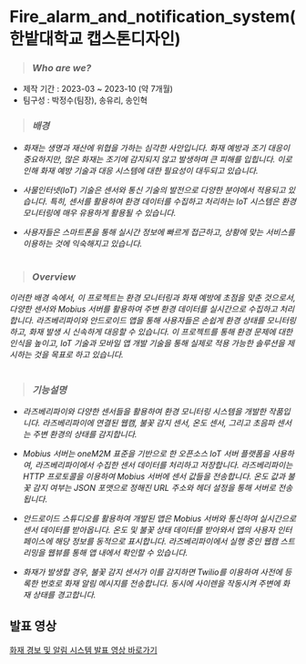 # Fire_alarm_and_notification_system(한밭대학교 캡스톤디자인)
> ### *Who are we?*
- 제작 기간 : 2023-03 ~ 2023-10 (약 7개월) 
- 팀구성 : 박정수(팀장), 송유리, 송인혁

> ### *배경*
- *화재는 생명과 재산에 위협을 가하는 심각한 사안입니다. 화재 예방과 조기 대응이 중요하지만, 많은 화재는 조기에 감지되지 않고 발생하며 큰 피해를 입힙니다. 이로 인해 화재 예방 기술과 대응 시스템에 대한 필요성이 대두되고 있습니다.*

- *사물인터넷(IoT) 기술은 센서와 통신 기술의 발전으로 다양한 분야에서 적용되고 있습니다. 특히, 센서를 활용하여 환경 데이터를 수집하고 처리하는 IoT 시스템은 환경 모니터링에 매우 유용하게 활용될 수 있습니다.*

- *사용자들은 스마트폰을 통해 실시간 정보에 빠르게 접근하고, 상황에 맞는 서비스를 이용하는 것에 익숙해지고 있습니다.*

#

> ### *Overview*
*이러한 배경 속에서, 이 프로젝트는 환경 모니터링과 화재 예방에 초점을 맞춘 것으로서, 다양한 센서와 Mobius 서버를 활용하여 주변 환경 데이터를 실시간으로 수집하고 처리합니다. 라즈베리파이와 안드로이드 앱을 통해 사용자들은 손쉽게 환경 상태를 모니터링하고, 화재 발생 시 신속하게 대응할 수 있습니다. 이 프로젝트를 통해 환경 문제에 대한 인식을 높이고, IoT 기술과 모바일 앱 개발 기술을 통해 실제로 적용 가능한 솔루션을 제시하는 것을 목표로 하고 있습니다.*

#

> ### *기능설명*
- *라즈베리파이와 다양한 센서들을 활용하여 환경 모니터링 시스템을 개발한 작품입니다. 라즈베리파이에 연결된 웹캠, 불꽃 감지 센서, 온도 센서, 그리고 초음파 센서는 주변 환경의 상태를 감지합니다.*
  
- *Mobius 서버는 oneM2M 표준을 기반으로 한 오픈소스 IoT 서버 플랫폼을 사용하여, 라즈베리파이에서 수집한 센서 데이터를 처리하고 저장합니다. 라즈베리파이는 HTTP 프로토콜을 이용하여 Mobius 서버에 센서 값들을 전송합니다. 온도 값과 불꽃 감지 여부는 JSON 포맷으로 정해진 URL 주소와 헤더 설정을 통해 서버로 전송됩니다.*
  
- *안드로이드 스튜디오를 활용하여 개발된 앱은 Mobius 서버와 통신하여 실시간으로 센서 데이터를 받아옵니다. 온도 및 불꽃 상태 데이터를 받아와서 앱의 사용자 인터페이스에 해당 정보를 동적으로 표시합니다. 라즈베리파이에서 실행 중인 웹캠 스트리밍을 웹뷰를 통해 앱 내에서 확인할 수 있습니다.*

- *화재가 발생할 경우, 불꽃 감지 센서가 이를 감지하면 Twilio를 이용하여 사전에 등록한 번호로 화재 알림 메시지를 전송합니다. 동시에 사이렌을 작동시켜 주변에 화재 상태를 경고합니다.*
## 발표 영상
<a href="https://youtu.be/J1QYY1TWb64">화재 경보 및 알림 시스템 발표 영상 바로가기</a>
